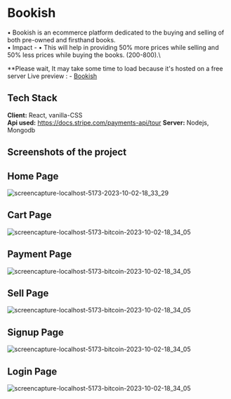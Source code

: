 
# Bookish

•	Bookish is an ecommerce platform dedicated to the buying and selling of both pre-owned and firsthand books.\
•	Impact - •	This will help in providing 50% more prices while selling and 50% less prices while buying the books. (200-800).\


**Please wait, It may take some time to load because it's hosted on a free server
Live preview : - [Bookish](https://bookish-8avz.onrender.com/)


## Tech Stack

**Client:** React, vanilla-CSS\
**Api used:** https://docs.stripe.com/payments-api/tour
**Server:** Nodejs, Mongodb


## Screenshots of the project

  ## Home Page

![screencapture-localhost-5173-2023-10-02-18_33_29](https://res.cloudinary.com/dwhf5f08p/image/upload/v1727404819/home_sxyyxz.png)


  ## Cart Page

  ![screencapture-localhost-5173-bitcoin-2023-10-02-18_34_05](https://res.cloudinary.com/dwhf5f08p/image/upload/v1727404745/cart_grysy4.png)

   ## Payment Page

  ![screencapture-localhost-5173-bitcoin-2023-10-02-18_34_05](https://res.cloudinary.com/dwhf5f08p/image/upload/v1727404739/payment_iyu2fg.png)

  ## Sell Page

  ![screencapture-localhost-5173-bitcoin-2023-10-02-18_34_05](https://res.cloudinary.com/dwhf5f08p/image/upload/v1727404740/sell_page_cfyld1.png)

  ## Signup Page

  ![screencapture-localhost-5173-bitcoin-2023-10-02-18_34_05](https://res.cloudinary.com/dwhf5f08p/image/upload/v1727404751/signup_i3ckmz.png)

  ## Login Page

  ![screencapture-localhost-5173-bitcoin-2023-10-02-18_34_05](https://res.cloudinary.com/dwhf5f08p/image/upload/v1727404762/login_q3ud2j.png)
